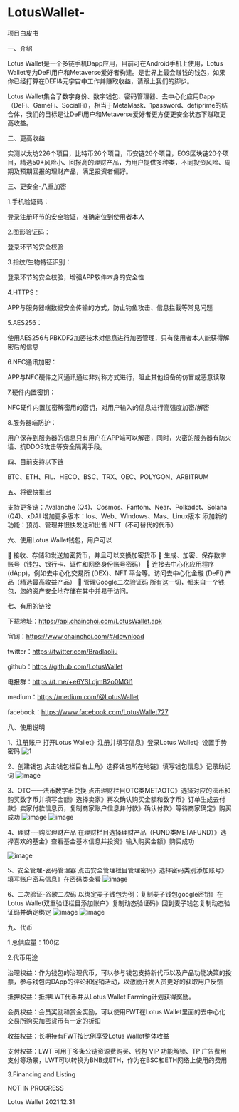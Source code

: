 # LotusWallet-
项目白皮书

一、介绍

Lotus Wallet是一个多链手机Dapp应用，目前可在Android手机上使用，Lotus Wallet专为DeFi用户和Metaverse爱好者构建。是世界上最会赚钱的钱包，如果你已经打算在DEFI&元宇宙中工作并赚取收益，请跟上我们的脚步。

Lotus Wallet集合了数字身份、数字钱包、密码管理器、去中心化应用Dapp（DeFi、GameFi、SocialFi），相当于MetaMask、1password、defiprime的结合体，我们的目标是让DeFi用户和Metaverse爱好者更方便更安全状态下赚取更高收益。

二、更高收益

实测以太坊226个项目，比特币26个项目，币安链26个项目，EOS区块链20个项目，精选50+风险小、回报高的理财产品，为用户提供多种类，不同投资风险、周期及预期回报的理财产品，满足投资者偏好。

三、更安全-八重加密

1.手机验证码：

登录注册环节的安全验证，准确定位到使用者本人

2.图形验证码：

登录环节的安全校验

3.指纹/生物特征识别：

登录环节的安全校验，增强APP软件本身的安全性

4.HTTPS：

APP与服务器端数据安全传输的方式，防止钓鱼攻击、信息拦截等常见问题

5.AES256：

使用AES256与PBKDF2加密技术对信息进行加密管理，只有使用者本人能获得解密后的信息

6.NFC通讯加密：

APP与NFC硬件之间通讯通过非对称方式进行，阻止其他设备的仿冒或恶意读取

7.硬件内置密钥：

NFC硬件内置加密解密用的密钥，对用户输入的信息进行高强度加密/解密

8.服务器端防护：

用户保存到服务器的信息只有用户在APP端可以解密，同时，火密的服务器有防火墙、抗DDOS攻击等安全隔离手段。

四、目前支持以下链

BTC、ETH、FIL、HECO、BSC、TRX、OEC、POLYGON、ARBITRUM

五、将很快推出

支持更多链：Avalanche (Q4)、Cosmos、Fantom、Near、Polkadot、Solana (Q4)、xDAI
增加更多版本：Ios、Web、Windows、Mas、Linux版本
添加新的功能：预览、管理并很快发送和出售 NFT（不可替代的代币）

六、使用Lotus Wallet钱包，用户可以

	接收、存储和发送加密货币，并且可以交换加密货币
	生成、加密、保存数字账号（钱包、银行卡、证件和网络身份账号密码）
	连接去中心化应用程序 (dApp)，例如去中心化交易所 (DEX)、NFT 平台等。访问去中心化金融 (DeFi) 产品（精选最高收益产品）
	管理Google二次验证码
所有这一切，都来自一个钱包，您的资产安全地存储在其中并易于访问。

七、有用的链接

下载地址：https://api.chainchoi.com/LotusWallet.apk

官网：https://www.chainchoi.com/#/download

twitter：https://twitter.com/Bradlaoliu

github：https://github.com/LotusWallet

电报群：https://t.me/+e6YSLdjmB2o0MGI1

medium：https://medium.com/@LotusWallet

facebook：https://www.facebook.com/LotusWallet727

八、使用说明

1、注册账户
打开Lotus Wallet》注册并填写信息》登录Lotus Wallet》设置手势密码
![1](https://user-images.githubusercontent.com/96046205/148027940-67509978-5e15-45a8-ada0-ecec2a0dd022.png)

2、创建钱包
点击钱包栏目右上角》选择钱包所在地链》填写钱包信息》记录助记词
 ![image](https://user-images.githubusercontent.com/96046205/148028063-de33bb8e-5138-4e82-91fc-8784ddd1ab4e.png)

3、OTC——法币数字币兑换
点击理财栏目OTC类METAOTC》选择对应的法币和购买数字币并填写金额》选择卖家》再次确认购买金额和数字币》订单生成去付款》卖家付款信息页，复制商家账户信息并付款》确认付款》等待商家确定》购买成功
![image](https://user-images.githubusercontent.com/96046205/148028177-df96c252-0283-423f-b251-555a3c77174b.png)
![image](https://user-images.githubusercontent.com/96046205/148028195-ddd5cf6d-2f2a-462f-9dcd-518fc803d899.png)

4、理财---购买理财产品
在理财栏目选择理财产品（FUND类METAFUND）》选择喜欢的基金》查看基金基本信息并投资》输入购买金额》购买成功

![image](https://user-images.githubusercontent.com/96046205/148028206-739f2775-9a0b-4b79-a436-5521db4ef2f9.png)

5、安全管理-密码管理器
点击安全管理栏目管理密码》选择密码类别添加账号》填写账户密马信息》在密码类查看
![image](https://user-images.githubusercontent.com/96046205/148028218-720c1b77-f198-4ce6-8568-76585d8f7718.png)

6、二次验证-谷歌二次码
以绑定麦子钱包为例：复制麦子钱包google密钥》在Lotus Wallet双重验证栏目添加账户》复制动态验证码》回到麦子钱包复制动态验证码并确定绑定
![image](https://user-images.githubusercontent.com/96046205/148028231-dd938a79-2dc7-4412-b4f7-92b7aef415ac.png)
![image](https://user-images.githubusercontent.com/96046205/148028247-1af1d2d2-a58f-4079-9107-d27e9a05612b.png)

九、代币

1.总供应量：100亿


2.代币用途

治理权益：作为钱包的治理代币，可以参与钱包支持新代币以及产品功能决策的投票，参与钱包内DApp的评论和促销活动，以激励开发人员更好的获取用户反馈

抵押权益：抵押LWT代币并从Lotus Wallet Farming计划获得奖励。

会员权益：会员奖励和赏金奖励，可以使用FWT在Lotus Wallet里面的去中心化交易所购买加密货币有一定的折扣

收益权益：长期持有FWT按比例享受Lotus Wallet整体收益

支付权益：LWT 可用于多条公链资源费购买、钱包 VIP 功能解锁、TP 广告费用支付等场景，LWT可以转换为BNB或ETH，作为在BSC和ETH网络上使用的费用

3.Financing and Listing

NOT IN PROGRESS



Lotus Wallet  2021.12.31
